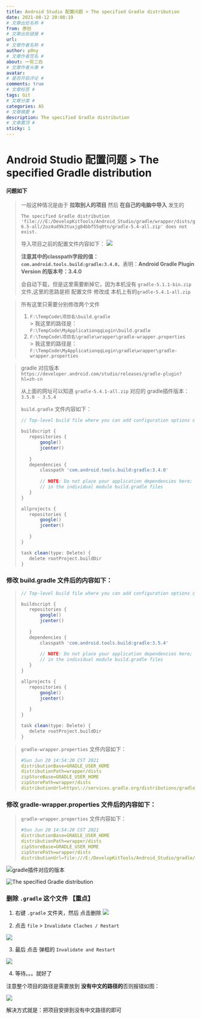 ```yaml
---
title: Android Studio 配置问题 > The specified Gradle distribution
date: 2021-08-12 20:08:19
# 文章出处名称 #
from: 原创
# 文章出处链接 #
url:
# 文章作者名称 #
author: p0ny
# 文章作者签名 #
about: 一穷二白
# 文章作者头像 #
avatar: 
# 是否开启评论 #
comments: true
# 文章标签 #
tags: Git
# 文章分类 #
categories: AS
# 文章摘要 #
description: The specified Gradle distribution
# 文章置顶 #
sticky: 1
---
```


# Android Studio 配置问题 > The specified Gradle distribution
#### 问题如下
>一般这种情况是由于 **拉取别人的项目** 然后 **在自己的电脑中导入** 发生的
>
> ```
> The specified Gradle distribution 'file:///E:/DevelopKitTools/Android_Studio/gradle/wrapper/dists/gradle-6.5-all/2oz4ud9k3tuxjg84bbf55q0tn/gradle-5.4-all.zip' does not exist.
> ```
> 导入项目之前的配置文件内容如下：
>    ![](https://gitee.com/coder_p0ny/md-nice-markdown_pic/raw/master/2021-8-12/1628759295229-image.png)
>
>
> **注意其中的classpath字段的值：`com.android.tools.build:gradle:3.4.0`**，表明：**Android Gradle Plugin Version 的版本号：3.4.0**   
>
>会自动下载，但是这里需要断掉它，因为本机没有 `gradle-5.1.1-bin.zip` 文件,这里的思路是把 配置文件 修改成 本机上有的`gradle-5.4.1-all.zip` 

>所有这里只需要分别修改两个文件
> 1. `F:\TempCode\项目名\build.gradle`  
    > 我这里的路径是：`F:\TempCode\MyApplicationqqLogin\build.gradle`
> 2. `F:\TempCode\项目名\gradle\wrapper\gradle-wrapper.properties`  
    > 我这里的路径是：`F:\TempCode\MyApplicationqqLogin\gradle\wrapper\gradle-wrapper.properties`
    
>
>
> gradle 对应版本`https://developer.android.com/studio/releases/gradle-plugin?hl=zh-cn`   
>
> 从上面的网址可以知道 `gradle-5.4.1-all.zip` 对应的 gradle插件版本：`3.5.0 - 3.5.4`   
>
>`build.gradle` 文件内容如下：
>```gradle
>// Top-level build file where you can add configuration options common to all sub-projects/modules.
>
>buildscript {
>    repositories {
>        google()
>        jcenter()
>        
>    }
>    dependencies {
>        classpath 'com.android.tools.build:gradle:3.4.0'
>        
>        // NOTE: Do not place your application dependencies here; they belong
>        // in the individual module build.gradle files
>    }
>}
>
>allprojects {
>    repositories {
>        google()
>        jcenter()
>        
>    }
>}
>
>task clean(type: Delete) {
>    delete rootProject.buildDir
>}
>
>```
### 修改 build.gradle 文件后的内容如下：
>```gradle
>// Top-level build file where you can add configuration options common to all sub-projects/modules.
>
>buildscript {
>    repositories {
>        google()
>        jcenter()
>        
>    }
>    dependencies {
>        classpath 'com.android.tools.build:gradle:3.5.4'
>        
>        // NOTE: Do not place your application dependencies here; they belong
>        // in the individual module build.gradle files
>    }
>}
>
>allprojects {
>    repositories {
>        google()
>        jcenter()
>        
>    }
>}
>
>task clean(type: Delete) {
>    delete rootProject.buildDir
>}
>
>```
>


>`gradle-wrapper.properties` 文件内容如下：
>```yaml
>#Sun Jun 20 14:54:20 CST 2021
>distributionBase=GRADLE_USER_HOME
>distributionPath=wrapper/dists
>zipStoreBase=GRADLE_USER_HOME
>zipStorePath=wrapper/dists
>distributionUrl=https\://services.gradle.org/distributions/gradle-5.1.1-all.zip
>```
>
### 修改 gradle-wrapper.properties 文件后的内容如下：
>`gradle-wrapper.properties` 文件内容如下：
>```yaml
>#Sun Jun 20 14:54:20 CST 2021
>distributionBase=GRADLE_USER_HOME
>distributionPath=wrapper/dists
>zipStoreBase=GRADLE_USER_HOME
>zipStorePath=wrapper/dists
>distributionUrl=file:///E:/DevelopKitTools/Android_Studio/gradle/wrapper/dists/gradle-5.4.1-all/3221gyojl5jsh0helicew7rwx/gradle-5.4.1-all.zip
>```



![gradle插件对应的版本](https://gitee.com/coder_p0ny/md-nice-markdown_pic/raw/master/2021-8-12/1628760070992-image.png)


![The specified Gradle distribution](https://gitee.com/coder_p0ny/md-nice-markdown_pic/raw/master/2021-8-12/1628757287484-image.png)

### 删除 `.gradle` 这个文件 【重点】
1. 右键 `.gradle` 文件夹，然后  点击删除
![](https://gitee.com/coder_p0ny/md-nice-markdown_pic/raw/master/2021-8-12/1628769357516-image.png)

2. 点击 `file` > `Invalidate Claches / Restart`

![](https://gitee.com/coder_p0ny/md-nice-markdown_pic/raw/master/2021-8-12/1628769498403-image.png)


3. 最后 点击 弹框的 `Invalidate and Restart`


![](https://gitee.com/coder_p0ny/md-nice-markdown_pic/raw/master/2021-8-12/1628769519191-image.png)

4. 等待。。。就好了

注意整个项目的路径是需要放到 **没有中文的路径的**否则报错如图：

![](https://gitee.com/coder_p0ny/md-nice-markdown_pic/raw/master/2021-8-12/1628769770869-image.png)

解决方式就是：把项目安排到没有中文路径的即可



    



